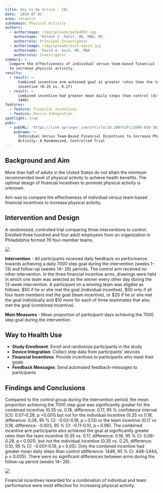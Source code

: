 ```yaml
---
title: Way to Be Active - IBC
date: '2016-07-01'
area: research
subdomain: Physical Activity
authors:
  - authorimage: /img/uploads/pate4085.jpg
    authorname: 'Mitesh S. Patel, MD, MBA, MS'
    authorrole: Principal Investigator
  - authorimage: /img/uploads/asch-david.jpg
    authorname: 'David A. Asch, MD, MBA'
    authorrole: Investigator
summary: >-
  Compare the effectiveness of individual versus team-based financial incentives
  to increase physical activity.
results:
  - result: >-
      Combined incentive arm achieved goal at greater rates than the team
      incentive (0.35 vs. 0.17)
  - result: >-
      Combined incentive had greater mean daily steps than control (difference:
      1446)
features:
  - feature: Financial Incentives
  - feature: Device Integration
spotlight: true
pubs:
  - pubURL: 'https://link.springer.com/article/10.1007%2Fs11606-016-3627-0'
    pubname: >-
      Individual Versus Team-Based Financial Incentives to Increase Physical
      Activity: A Randomized, Controlled Trial
---
```

## Background and Aim
More than half of adults in the United States do not attain the minimum recommended level of physical activity to achieve health benefits. The optimal design of financial incentives to promote physical activity is unknown.

Aim was to compare the effectiveness of individual versus team-based financial incentives to increase physical activity.

## Intervention and Design
A randomized, controlled trial comparing three interventions to control. Enrolled three hundred and four adult employees from an organization in Philadelphia formed 76 four-member teams.

![](/img/uploads/screen-shot-2018-09-01-at-12.16.17-pm-min.png)

**Intervention** - All participants received daily feedback on performance towards achieving a daily 7000 step goal during the intervention (weeks 1– 13) and follow-up (weeks 14– 26) periods. The control arm received no other intervention. In the three financial incentive arms, drawings were held in which one team was selected as the winner every other day during the 13-week intervention. A participant on a winning team was eligible as follows: $50 if he or she met the goal (individual incentive), $50 only if all four team members met the goal (team incentive), or $20 if he or she met the goal individually and $10 more for each of three teammates that also met the goal (combined incentive).

**Main Measures** - Mean proportion of participant-days achieving the 7000 step goal during the intervention.

## Way to Health Use

- **Study Enrollment**: Enroll and randomize participants in the study
- **Device Integration**: Collect step data from participants' devices
- **Financial Incentives**: Provide incentives to participants who meet their goals
- **Feedback Messages**: Send automated feedback-messages to participants

## Findings and Conclusions
Compared to the control group during the intervention period, the mean proportion achieving the 7000 step goal was significantly greater for the combined incentive (0.35 vs. 0.18, difference: 0.17, 95 % confidence interval \[CI]: 0.07–0.28, p <0.001) but not for the individual incentive (0.25 vs 0.18, difference: 0.08, 95 % CI: -0.02–0.18, p = 0.13) or the team incentive (0.17 vs 0.18, difference: -0.003, 95 % CI: -0.11–0.10, p = 0.96). The combined incentive arm participants also achieved the goal at significantly greater rates than the team incentive (0.35 vs. 0.17, difference: 0.18, 95 % CI: 0.08–0.28, p < 0.001), but not the individual incentive (0.35 vs. 0.25, difference: 0.10, 95 % CI: -0.001–0.19, p = 0.05). Only the combined incentive had greater mean daily steps than control (difference: 1446, 95 % CI: 448–2444, p ≤ 0.005). There were no significant differences between arms during the follow-up period (weeks 14– 26).

![](/img/uploads/screen-shot-2018-09-01-at-12.16.35-pm-min.png)

Financial incentives rewarded for a combination of individual and team performance were most effective for increasing physical activity.
